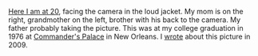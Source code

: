 <a href="http://scripting.com/images/2020/04/18/commandersPalace1976.png">Here I am at 20</a>, facing the camera in the loud jacket. My mom is on the right, grandmother on the left, brother with his back to the camera. My father probably taking the picture. This was at my college graduation in 1976 at <a href="https://www.commanderspalace.com/">Commander's Palace</a> in New Orleans. I <a href="http://scripting.com/stories/2009/10/14/friendsSeeThingsYouDont.html">wrote</a> about this picture in 2009. 
